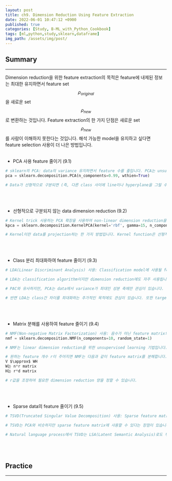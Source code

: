 ```yaml
---
layout: post
title: ch9. Dimension Reduction Using Feature Extraction
date: 2022-06-01 10:47:12 +0900
published: true
categories: [Study, B-ML_with_Python_Cookbook]
tags: [ml,python,study,sklearn,dataframe]
img_path: /assets/img/post/
---
```


## Summary
***

 Dimension reduction을 위한 feature extraction의 목적은 feature에 내제된 정보는 최대한 유지하면서 feature set $$\rho_{original}$$을 새로운 set $$\rho_{new}$$로 변환하는 것입니다. Feature extraction의 한 가지 단점은 새로운 set $$\rho_{new}$$를 사람이 이해하지 못한다는 것입니다. 해석 가능한 model을 유지하고 싶다면 feature selection 사용이 더 나은 방법입니다. 
 <br><br>


 * PCA 사용 feature 줄이기 (9.1)

```python
# sklearn의 PCA: data의 variance 유지하면서 feature 수를 줄입니다. PCA는 unsupervised learning으로 target vector 정보를 사용하지 않고 feature matrix만 사용합니다.
pca = sklearn.decomposition.PCA(n_components=0.99, wthien=True)

# Data가 선형적으로 구분되면 (즉, 다른 class 사이에 line이나 hyperplane을 그릴 수 있다면) PCA가 잘 동작합니다.
```
<br><br>


 * 선형적으로 구분되지 않는 data dimension reduction (9.2)

```python
# Kernel trick 사용하는 PCA 확장을 사용하여 non-linear dimension reduction을 수행합니다.
kpca = sklearn.decomposition.KernelPCA(kernel='rbf', gamma=15, n_components=1)

# Kernel이란 data를 projection하는 한 가지 방법입니다. Kernel function은 선형적으로 구분되지 않는 data를 고차원으로 projection 시킵니다.
```
<br><br>


 * Class 분리 최대화하여 feature 줄이기 (9.3)

```python
# LDA(Linear Discriminant Analysis) 사용: Classification model에 사용될 feature를 줄입니다. LDA 사용하여 class를 최대한 분리하는 성분 축으로 feature를 projection 합니다.

# LDA는 classification algorithm이지만 dimension reduction에도 자주 사용됩니다.

# PAC와 유사하지만, PCA는 data에서 variance가 최대인 성분 축에만 관심이 있습니다.

# 반면 LDA는 class간 차이를 최대화하는 추가적인 목적에도 관심이 있습니다. 또한 target vector를 사용합니다.
```
<br><br>


 * Matrix 분해를 사용하여 feature 줄이기 (9.4)

```python
# NMF(Non-negative Matrix Factorization) 사용: 음수가 아닌 feature matrix의 dimension reduction을 합니다.
nmf = sklearn.decomposition.NMF(n_components=10, random_state=1)

# NMF는 linear dimension reduction을 위한 unsupervised learning 기법입니다.

# 원하는 feature 개수 r이 주어지면 NMF는 다음과 같이 feature matrix를 분해합니다.
V $\approx$ WH
W는 n*r matrix
H는 r*d matrix

# r값을 조정하여 필요한 dimension reduction 양을 정할 수 있습니다.
```
<br><br>


 * Sparse data의 feature 줄이기 (9.5)

```python
# TSVD(Truncated Singular Value Decomposition) 사용: Sparse feature matrix의 dimension reduction을 합니다.

# TSVD는 PCA와 비슷하지만 sparse feature matrix에 사용할 수 있다는 장점이 있습니다.

# Natural language process에서 TSVD는 LSA(Latent Semantic Analysis)로도 부릅니다.
```
<br><br>


## Practice
***

<script src="https://gist.github.com/hubert-bioinformatics/dc0d3dde0a8a5ed22ba8ed0af9a8aef9.js"></script>